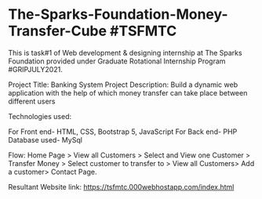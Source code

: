 # The-Sparks-Foundation-Money-Transfer-Cube #TSFMTC
This is task#1 of Web development & designing internship at The Sparks Foundation provided under Graduate Rotational Internship Program #GRIPJULY2021.

Project Title: Banking System
Project Description: Build a dynamic web application with the help of which money transfer can take place between different users

Technologies used:

For Front end- HTML, CSS, Bootstrap 5, JavaScript
For Back end- PHP
Database used- MySql

Flow: Home Page > View all Customers > Select and View one 
Customer > Transfer Money > Select customer to transfer to > 
View all Customers> Add a customer> Contact Page.

Resultant Website link: https://tsfmtc.000webhostapp.com/index.html



